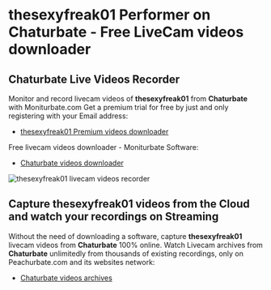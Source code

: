 # thesexyfreak01 Performer on Chaturbate - Free LiveCam videos downloader

## Chaturbate Live Videos Recorder

Monitor and record livecam videos of **thesexyfreak01** from **Chaturbate** with Moniturbate.com
Get a premium trial for free by just and only registering with your Email address:
* [thesexyfreak01 Premium videos downloader](https://moniturbate.com/request-demo-licence-key.html)

Free livecam videos downloader - Moniturbate Software:
* [Chaturbate videos downloader](https://moniturbate.com/moniturbate-download-software.html)

![thesexyfreak01 livecam videos recorder](https://peachurnet.com/templates/moniturbate-software.png)


## Capture thesexyfreak01 videos from the Cloud and watch your recordings on Streaming

Without the need of downloading a software, capture **thesexyfreak01** livecam videos from **Chaturbate** 100% online.
Watch Livecam archives from **Chaturbate** unlimitedly from thousands of existing recordings, only on Peachurbate.com and its websites network:
* [Chaturbate videos archives](https://peachurnet.com/)